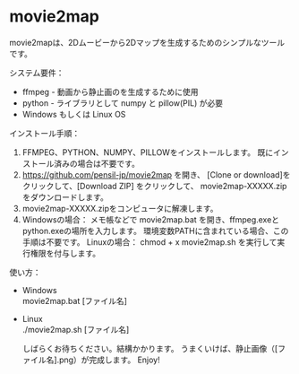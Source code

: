 # movie2map
movie2mapは、2Dムービーから2Dマップを生成するためのシンプルなツールです。

システム要件：
* ffmpeg - 動画から静止画のを生成するために使用
* python - ライブラリとして numpy と pillow(PIL) が必要
* Windows もしくは Linux OS

インストール手順：
1) FFMPEG、PYTHON、NUMPY、PILLOWをインストールします。
   既にインストール済みの場合は不要です。
2) https://github.com/pensil-jp/movie2map を開き、
   [Clone or download]をクリックして、[Download ZIP] をクリックして、
   movie2map-XXXXX.zip をダウンロードします。
3) movie2map-XXXXX.zipをコンピュータに解凍します。
4) Windowsの場合：
   メモ帳などで movie2map.bat を開き、ffmpeg.exeとpython.exeの場所を入力します。
   環境変数PATHに含まれている場合、この手順は不要です。
   Linuxの場合：
   chmod + x movie2map.sh を実行して実行権限を付与します。

使い方：
* Windows  
     movie2map.bat [ファイル名]
* Linux  
     ./movie2map.sh [ファイル名]

   しばらくお待ちください。結構かかります。
   うまくいけば、静止画像（[ファイル名].png）が完成します。
   Enjoy!
